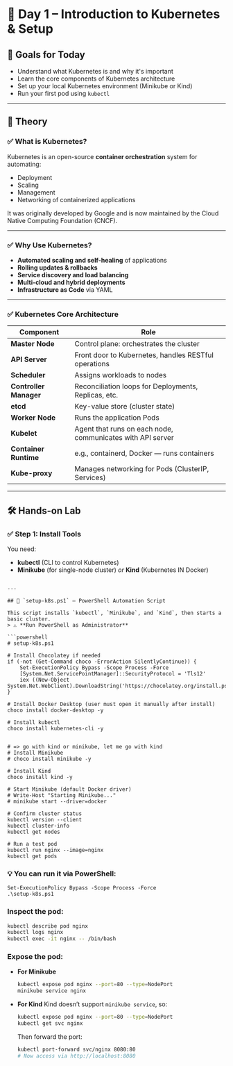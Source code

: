 
# 📅 **Day 1 – Introduction to Kubernetes & Setup**

## 🎯 Goals for Today

* Understand what Kubernetes is and why it's important
* Learn the core components of Kubernetes architecture
* Set up your local Kubernetes environment (Minikube or Kind)
* Run your first pod using `kubectl`

---

## 📘 Theory

### ✅ What is Kubernetes?

Kubernetes is an open-source **container orchestration** system for automating:

* Deployment
* Scaling
* Management
* Networking of containerized applications

It was originally developed by Google and is now maintained by the Cloud Native Computing Foundation (CNCF).

---

### ✅ Why Use Kubernetes?

* **Automated scaling and self-healing** of applications
* **Rolling updates & rollbacks**
* **Service discovery and load balancing**
* **Multi-cloud and hybrid deployments**
* **Infrastructure as Code** via YAML

---

### ✅ Kubernetes Core Architecture

| Component              | Role                                                       |
| ---------------------- | ---------------------------------------------------------- |
| **Master Node**        | Control plane: orchestrates the cluster                    |
| **API Server**         | Front door to Kubernetes, handles RESTful operations       |
| **Scheduler**          | Assigns workloads to nodes                                 |
| **Controller Manager** | Reconciliation loops for Deployments, Replicas, etc.       |
| **etcd**               | Key-value store (cluster state)                            |
| **Worker Node**        | Runs the application Pods                                  |
| **Kubelet**            | Agent that runs on each node, communicates with API server |
| **Container Runtime**  | e.g., containerd, Docker — runs containers                 |
| **Kube-proxy**         | Manages networking for Pods (ClusterIP, Services)          |

---

## 🛠️ Hands-on Lab

### ✅ Step 1: Install Tools

You need:

* **kubectl** (CLI to control Kubernetes)
* **Minikube** (for single-node cluster) *or* **Kind** (Kubernetes IN Docker)


```

---

## 📜 `setup-k8s.ps1` — PowerShell Automation Script

This script installs `kubectl`, `Minikube`, and `Kind`, then starts a basic cluster.  
> ⚠️ **Run PowerShell as Administrator**

```powershell
# setup-k8s.ps1

# Install Chocolatey if needed
if (-not (Get-Command choco -ErrorAction SilentlyContinue)) {
    Set-ExecutionPolicy Bypass -Scope Process -Force
    [System.Net.ServicePointManager]::SecurityProtocol = 'Tls12'
    iex ((New-Object System.Net.WebClient).DownloadString('https://chocolatey.org/install.ps1'))
}

# Install Docker Desktop (user must open it manually after install)
choco install docker-desktop -y

# Install kubectl
choco install kubernetes-cli -y


# => go with kind or minikube, let me go with kind
# Install Minikube 
# choco install minikube -y

# Install Kind
choco install kind -y

# Start Minikube (default Docker driver)
# Write-Host "Starting Minikube..."
# minikube start --driver=docker

# Confirm cluster status
kubectl version --client
kubectl cluster-info
kubectl get nodes

# Run a test pod
kubectl run nginx --image=nginx
kubectl get pods

````



### 💡 You can run it via PowerShell:

```
Set-ExecutionPolicy Bypass -Scope Process -Force
.\setup-k8s.ps1

```

### Inspect the pod:

```bash
kubectl describe pod nginx
kubectl logs nginx
kubectl exec -it nginx -- /bin/bash
```

### Expose the pod:

* **For Minikube**

  ```bash
  kubectl expose pod nginx --port=80 --type=NodePort
  minikube service nginx
  ```

* **For Kind**
  Kind doesn’t support `minikube service`, so:

  ```bash
  kubectl expose pod nginx --port=80 --type=NodePort
  kubectl get svc nginx
  ```

  Then forward the port:

  ```bash
  kubectl port-forward svc/nginx 8080:80
  # Now access via http://localhost:8080
  ```


